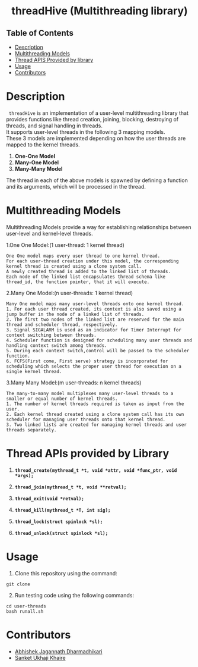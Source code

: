 <h1 align="center">threadHive (Multithreading library) </h1> 

## Table of Contents
- [Description](#description)
- [Multithreading Models](#multithreading_models)
- [Thread APIS Provided by library](#thread_apis)
- [Usage](#usage)
- [Contributors](#cont)

# Description <a name="description"></a>
` threadHive` is an implementation of a user-level multithreading library that provides functions like thread creation, joining, blocking, destroying of threads, and signal handling in threads.<br>
It supports user-level threads in the following 3 mapping models.
<br>
These 3 models are implemented depending on how the user threads are mapped to the kernel threads.
<ol>
    <li><strong>One-One Model</strong></li>
    <li><strong>Many-One Model</strong></li>
    <li><strong>Many-Many Model</strong></li>
</ol>
The thread in each of the above models is spawned by defining a function and its arguments, which will be processed in the thread.
<br/>

# Multithreading Models  <a name="multithreading_models"></a>
Multithreading Models provide a way for establishing relationships between user-level and kernel-level threads.

1.One One Model:(1 user-thread: 1 kernel thread)
<br/>
```
One One model maps every user thread to one kernel thread.
For each user-thread creation under this model, the corresponding kernel thread is created using a clone system call.
A newly created thread is added to the linked list of threads.
Each node of the linked list encapsulates thread schema like thread_id, the function pointer, that it will execute.
```

2.Many One Model:(n user-threads: 1 kernel thread)
<br/>
```
Many One model maps many user-level threads onto one kernel thread. 
1. For each user thread created, its context is also saved using a jump buffer in the node of a linked list of threads.
2. The first two nodes of the linked list are reserved for the main thread and scheduler thread, respectively.
3. Signal SIGALARM is used as an indicator for Timer Interrupt for context switching between threads.
4. Scheduler function is designed for scheduling many user threads and handling context switch among threads.
5. During each context switch,control will be passed to the scheduler function.
6. FCFS(First come, First serve) strategy is incorporated for scheduling which selects the proper user thread for execution on a single kernel thread.
```

3.Many Many Model:(m user-threads: n kernel threads)
<br/>
```
The many-to-many model multiplexes many user-level threads to a smaller or equal number of kernel threads.
1. The number of kernel threads required is taken as input from the user.
2. Each kernel thread created using a clone system call has its own scheduler for managing user threads onto that kernel thread.
3. Two linked lists are created for managing kernel threads and user threads separately.
```

# Thread APIs provided by Library  <a name="thread_apis"></a>
1. **`thread_create(mythread_t *t, void *attr, void *func_ptr, void *args);`**

2. **`thread_join(mythread_t *t, void **retval);`**

3. **`thread_exit(void *retval);`**

4. **`thread_kill(mythread_t *T, int sig);`**

5. **`thread_lock(struct spinlock *sl);`**

6. **`thread_unlock(struct spinlock *sl);`**

# Usage <a name="usage"></a>

1. Clone this repository using the command:
```
git clone 
```
2. Run testing code using the following commands:
```
cd user-threads
bash runall.sh
```


# Contributors   <a name="cont"></a>
<ul>
<li><a href="abhishekdharmadhikari25@gmail.com">Abhishek Jagannath Dharmadhikari</a></li>
<li><a href="sanketuk@gmail.com">Sanket Ukhaji Khaire</a></li>
</ul>
